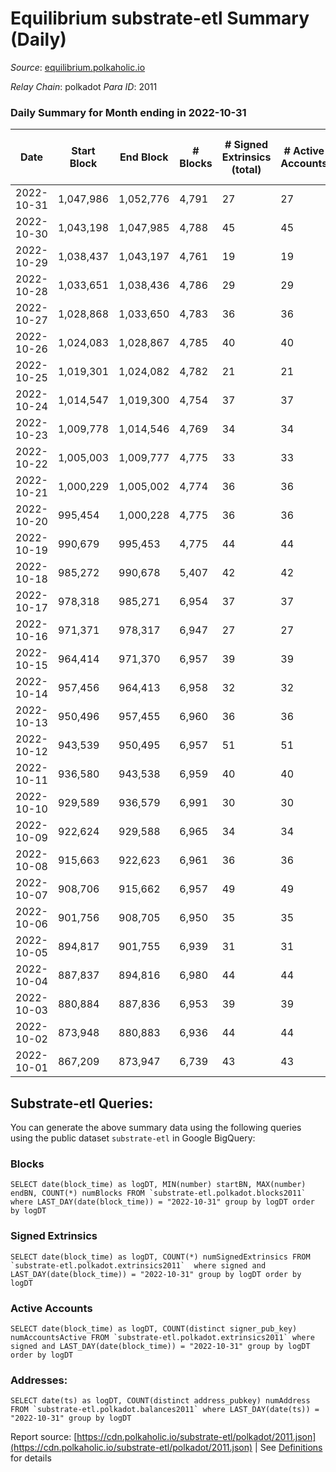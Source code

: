 # Equilibrium substrate-etl Summary (Daily)

_Source_: [equilibrium.polkaholic.io](https://equilibrium.polkaholic.io)

*Relay Chain*: polkadot
*Para ID*: 2011



### Daily Summary for Month ending in 2022-10-31


| Date | Start Block | End Block | # Blocks | # Signed Extrinsics (total) | # Active Accounts | # Passive | # New | # Addresses with Balances | # Events | # Transfers | # XCM Transfers In | # XCM Transfers Out |
| ---- | ----------- | --------- | -------- | --------------------------- | ----------------- | --------- | ----- | ------------------------- | -------- | ----------- | ------------------ | ------------------- |
| 2022-10-31 | 1,047,986 | 1,052,776 | 4,791  | 27 | 27 |  |  | 7,487 | 108,733 |   |   |   |
| 2022-10-30 | 1,043,198 | 1,047,985 | 4,788  | 45 | 45 |  |  |  | 108,740 |   |   |   |
| 2022-10-29 | 1,038,437 | 1,043,197 | 4,761  | 19 | 19 |  |  |  | 108,016 |   |   |   |
| 2022-10-28 | 1,033,651 | 1,038,436 | 4,786  | 29 | 29 |  |  |  | 108,605 |   |   |   |
| 2022-10-27 | 1,028,868 | 1,033,650 | 4,783  | 36 | 36 |  |  |  | 108,586 |   |   |   |
| 2022-10-26 | 1,024,083 | 1,028,867 | 4,785  | 40 | 40 |  |  |  | 108,652 |   |   |   |
| 2022-10-25 | 1,019,301 | 1,024,082 | 4,782  | 21 | 21 |  |  |  | 108,502 |   |   |   |
| 2022-10-24 | 1,014,547 | 1,019,300 | 4,754  | 37 | 37 |  |  |  | 107,552 |   |   |   |
| 2022-10-23 | 1,009,778 | 1,014,546 | 4,769  | 34 | 34 |  |  |  | 107,924 |   |   |   |
| 2022-10-22 | 1,005,003 | 1,009,777 | 4,775  | 33 | 33 |  |  |  | 108,395 |   |   |   |
| 2022-10-21 | 1,000,229 | 1,005,002 | 4,774  | 36 | 36 |  |  |  | 108,352 |   |   |   |
| 2022-10-20 | 995,454 | 1,000,228 | 4,775  | 36 | 36 |  |  |  | 108,378 |   |   |   |
| 2022-10-19 | 990,679 | 995,453 | 4,775  | 44 | 44 |  |  |  | 108,416 |   |   |   |
| 2022-10-18 | 985,272 | 990,678 | 5,407  | 42 | 42 |  |  |  | 122,764 |   |   |   |
| 2022-10-17 | 978,318 | 985,271 | 6,954  | 37 | 37 |  |  |  | 157,814 |   |   |   |
| 2022-10-16 | 971,371 | 978,317 | 6,947  | 27 | 27 |  |  |  | 157,624 |   |   |   |
| 2022-10-15 | 964,414 | 971,370 | 6,957  | 39 | 39 |  |  |  | 157,894 |   |   |   |
| 2022-10-14 | 957,456 | 964,413 | 6,958  | 32 | 32 |  |  |  | 157,791 |   |   |   |
| 2022-10-13 | 950,496 | 957,455 | 6,960  | 36 | 36 |  |  |  | 158,183 |   |   |   |
| 2022-10-12 | 943,539 | 950,495 | 6,957  | 51 | 51 |  |  | 7,532 | 157,933 |   |   |   |
| 2022-10-11 | 936,580 | 943,538 | 6,959  | 40 | 40 |  |  | 7,531 | 157,959 |   |   |   |
| 2022-10-10 | 929,589 | 936,579 | 6,991  | 30 | 30 |  |  |  | 158,094 |   |   |   |
| 2022-10-09 | 922,624 | 929,588 | 6,965  | 34 | 34 |  |  | 7,530 | 158,048 |   |   |   |
| 2022-10-08 | 915,663 | 922,623 | 6,961  | 36 | 36 |  |  |  | 157,945 |   |   |   |
| 2022-10-07 | 908,706 | 915,662 | 6,957  | 49 | 49 |  |  |  | 157,941 |   |   |   |
| 2022-10-06 | 901,756 | 908,705 | 6,950  | 35 | 35 |  |  |  | 157,745 |   |   |   |
| 2022-10-05 | 894,817 | 901,755 | 6,939  | 31 | 31 |  |  |  | 157,135 |   |   |   |
| 2022-10-04 | 887,837 | 894,816 | 6,980  | 44 | 44 |  |  |  | 157,509 |   |   |   |
| 2022-10-03 | 880,884 | 887,836 | 6,953  | 39 | 39 |  |  |  | 157,743 |   |   |   |
| 2022-10-02 | 873,948 | 880,883 | 6,936  | 44 | 44 |  |  |  | 157,441 |   |   |   |
| 2022-10-01 | 867,209 | 873,947 | 6,739  | 43 | 43 |  |  |  | 151,282 |   |   |   |

## Substrate-etl Queries:
You can generate the above summary data using the following queries using the public dataset `substrate-etl` in Google BigQuery:


### Blocks
```
SELECT date(block_time) as logDT, MIN(number) startBN, MAX(number) endBN, COUNT(*) numBlocks FROM `substrate-etl.polkadot.blocks2011`  where LAST_DAY(date(block_time)) = "2022-10-31" group by logDT order by logDT
```


### Signed Extrinsics
```
SELECT date(block_time) as logDT, COUNT(*) numSignedExtrinsics FROM `substrate-etl.polkadot.extrinsics2011`  where signed and LAST_DAY(date(block_time)) = "2022-10-31" group by logDT order by logDT
```


### Active Accounts
```
SELECT date(block_time) as logDT, COUNT(distinct signer_pub_key) numAccountsActive FROM `substrate-etl.polkadot.extrinsics2011` where signed and LAST_DAY(date(block_time)) = "2022-10-31" group by logDT order by logDT
```


### Addresses:
```
SELECT date(ts) as logDT, COUNT(distinct address_pubkey) numAddress FROM `substrate-etl.polkadot.balances2011` where LAST_DAY(date(ts)) = "2022-10-31" group by logDT
```



Report source: [https://cdn.polkaholic.io/substrate-etl/polkadot/2011.json](https://cdn.polkaholic.io/substrate-etl/polkadot/2011.json) | See [Definitions](/DEFINITIONS.md) for details
